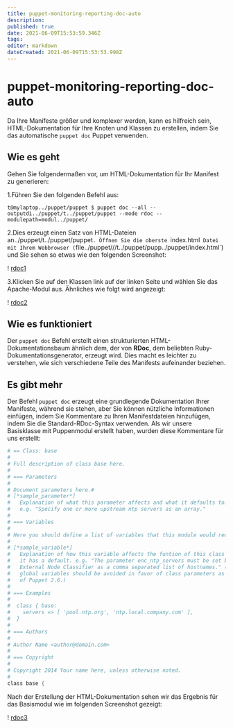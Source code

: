 ```yaml
---
title: puppet-monitoring-reporting-doc-auto
description: 
published: true
date: 2021-06-09T15:53:59.346Z
tags: 
editor: markdown
dateCreated: 2021-06-09T15:53:53.998Z
---
```



# puppet-monitoring-reporting-doc-auto

Da Ihre Manifeste größer und komplexer werden, kann es hilfreich sein, HTML-Dokumentation für Ihre Knoten und Klassen zu erstellen, indem Sie das automatische `puppet doc` Puppet verwenden.

## Wie es geht

Gehen Sie folgendermaßen vor, um HTML-Dokumentation für Ihr Manifest zu generieren:

1.Führen Sie den folgenden Befehl aus:

`t@mylaptop../puppet/puppet $ puppet doc --all --outputdi../puppet/t../puppet/puppet --mode rdoc --modulepath=modul../puppet/`

2.Dies erzeugt einen Satz von HTML-Dateien an../puppet/t../puppet/puppet`. Öffnen Sie die oberste `index.html` Datei mit Ihrem Webbrowser (`file../puppet///t../puppet/pupp../puppet/index.html`) und Sie sehen so etwas wie den folgenden Screenshot:

! [rdoc1](http../puppet//www.packtpub.c../puppet/graphi../puppet/97817882976../puppet/graphi../puppet/B03643_10_01.jpg)

3.Klicken Sie auf den Klassen link auf der linken Seite und wählen Sie das Apache-Modul aus. Ähnliches wie folgt wird angezeigt:

! [rdoc2](http../puppet//www.packtpub.c../puppet/graphi../puppet/97817882976../puppet/graphi../puppet/B03643_10_02.jpg)

## Wie es funktioniert

Der `puppet doc` Befehl erstellt einen strukturierten HTML-Dokumentationsbaum ähnlich dem, der von **RDoc**, dem beliebten Ruby-Dokumentationsgenerator, erzeugt wird. Dies macht es leichter zu verstehen, wie sich verschiedene Teile des Manifests aufeinander beziehen.

## Es gibt mehr

Der Befehl `puppet doc` erzeugt eine grundlegende Dokumentation Ihrer Manifeste, während sie stehen, aber Sie können nützliche Informationen einfügen, indem Sie Kommentare zu Ihren Manifestdateien hinzufügen, indem Sie die Standard-RDoc-Syntax verwenden. Als wir unsere Basisklasse mit Puppenmodul erstellt haben, wurden diese Kommentare für uns erstellt:

```s
# == Class: base
#
# Full description of class base here.
#
# === Parameters
#
# Document parameters here.#
# [*sample_parameter*]
#   Explanation of what this parameter affects and what it defaults to.
#   e.g. "Specify one or more upstream ntp servers as an array."
#
# === Variables
#
# Here you should define a list of variables that this module would require.
#
# [*sample_variable*]
#   Explanation of how this variable affects the funtion of this class and if
#   it has a default. e.g. "The parameter enc_ntp_servers must be set by the
#   External Node Classifier as a comma separated list of hostnames." (Note,
#   global variables should be avoided in favor of class parameters as
#   of Puppet 2.6.)
#
# === Examples
#
#  class { base:
#    servers => [ 'pool.ntp.org', 'ntp.local.company.com' ],
#  }
#
# === Authors
#
# Author Name <author@domain.com>
#
# === Copyright
#
# Copyright 2014 Your name here, unless otherwise noted.
#
class base {
```

Nach der Erstellung der HTML-Dokumentation sehen wir das Ergebnis für das Basismodul wie im folgenden Screenshot gezeigt:

! [rdoc3](http../puppet//www.packtpub.c../puppet/graphi../puppet/97817882976../puppet/graphi../puppet/B03643_10_03.jpg)
